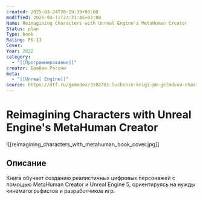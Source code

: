 ```yaml
---
created: 2025-03-24T20:19:39+03:00
modified: 2025-04-11T23:31:45+03:00
Name: Reimagining Characters with Unreal Engine's MetaHuman Creator
Status: plan
Type: book
Rating: PG-13
Cover: 
Year: 2022
category:
  - "[[Программирование]]"
creator: Брайан Россни
meta:
  - "[[Unreal Engine]]"
source: https://dtf.ru/gamedev/3102781-luchshie-knigi-po-geimdevu-chast-2
---
```


# Reimagining Characters with Unreal Engine's MetaHuman Creator

![[reimagining_characters_with_metahuman_book_cover.jpg]]



## Описание

Книга обучает созданию реалистичных цифровых персонажей с помощью MetaHuman Creator и Unreal Engine 5, ориентируясь на нужды кинематографистов и разработчиков игр.
